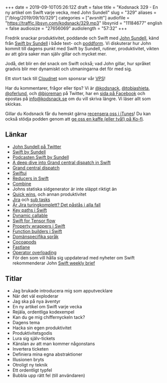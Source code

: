 +++
date = 2019-09-10T05:26:12Z
draft = false
title = "Kodsnack 329 - En ny artikel om Swift varje vecka, med John Sundell"
slug = "329"
aliases = ["/blog/2019/09/10/329"]
categories = ["avsnitt"]
audiofile = "https://traffic.libsyn.com/kodsnack/329.mp3"
libsynid = "11184677"
english = false
audiosize = "27656069"
audiolength = "57:32"
+++

Fredrik snackar produktivitet, poddande och Swift med [John Sundell](https://twitter.com/johnsundell), känd från [Swift by Sundell](https://www.swiftbysundell.com/podcast/) i både text- och [poddform](https://www.swiftbysundell.com/podcast/). Vi diskuterar hur John kommit till dagens punkt med Swift by Sundell, rutiner, produktivitet, vikten av att göra saker man själv gillar och mycket mer.

Jodå, det blir en del snack om Swift också; vad John gillar, hur språket gradvis blir mer dynamiskt och utmaningarna det för med sig.

Ett stort tack till [Cloudnet](http://www.cloudnet.se) som sponsrar vår [VPS](http://en.wikipedia.org/wiki/Virtual_private_server)!

Har du kommentarer, frågor eller tips? Vi är [@kodsnack](https://www.twitter.com/kodsnack), [@tobiashieta](https://www.twitter.com/tobiashieta), [@oferlund](https://www.twitter.com/oferlund), och [@bjoreman](https://www.twitter.com/bjoreman) på Twitter, har en [sida på Facebook](https://www.facebook.com/kodsnack) och epostas på [info@kodsnack.se](mailto:info@kodsnack.se) om du vill skriva längre. Vi läser allt som skickas.

Gillar du Kodsnack får du hemskt gärna [recensera oss i iTunes](http://itunes.apple.com/se/podcast/kodsnack/id561631498?l=en)! Du kan också stödja podden genom att <a href="https://ko-fi.com/kodsnack" rel="payment">ge oss en kaffe (eller två!) på Ko-fi</a>.

## Länkar ##
* [John Sundell på Twitter](https://twitter.com/johnsundell)
* [Swift by Sundell](https://www.swiftbysundell.com/podcast/)
* [Podcasten Swift by Sundell](https://www.swiftbysundell.com/podcast/)
* [A deep dive into Grand central dispatch in Swift](https://www.swiftbysundell.com/articles/a-deep-dive-into-grand-central-dispatch-in-swift/)
* [Grand central dispatch](https://en.wikipedia.org/wiki/Grand_Central_Dispatch)
* [Swiftui](https://developer.apple.com/documentation/swiftui)
* [Reducers in Swift](https://www.swiftbysundell.com/articles/reducers-in-swift/)
* [Combine](https://developer.apple.com/documentation/combine)
* Johns statiska sidgenerator är inte släppt riktigt än
* [Quick wins](https://www.swiftbysundell.com/meta/productivity/), och annan produktivitet
* [Jira](https://en.wikipedia.org/wiki/Jira_%28software%29) och [sub tasks](https://confluence.atlassian.com/adminjiraserver072/configuring-sub-tasks-828788265.html)
* [Är Jira turingkomplett? Det påstås i alla fall](https://news.ycombinator.com/item?id=17689446)
* [Key paths i Swift](https://www.swiftbysundell.com/articles/bindable-values-in-swift/)
* [Dynamic callable](https://www.hackingwithswift.com/articles/134/how-to-use-dynamiccallable-in-swift)
* [Swift for Tensor flow](https://www.tensorflow.org/swift)
* [Property wrappers i Swift](https://nshipster.com/propertywrapper/)
* [Function builders i Swift](https://www.swiftbysundell.com/articles/the-swift-51-features-that-power-swiftuis-api/)
* [Domänspecifika språk](https://en.wikipedia.org/wiki/Domain-specific_language)
* [Cocoapods](https://en.wikipedia.org/wiki/CocoaPods)
* [Fastlane](https://fastlane.tools/)
* [Operator overloading](https://en.wikipedia.org/wiki/Operator_overloading)
* För den som vill hålla sig uppdaterad med nyheter om Swift rekommenderar John [Swift weekly brief](https://swiftweekly.github.io/)

## Titlar ##
* Jag brukade introducera mig som apputvecklare
* När det väl exploderar
* Jag ska på nya äventyr
* En ny artikel om Swift varje vecka
* Rejäla, ordentliga kodexempel
* Kan du ge mig chiffernyckeln tack?
* Dagens tema
* Hacka sin egen produktivitet
* Produktivitetsgodis
* Lura sig själv-tickets
* Känslan av att man kommer någonstans
* Invertera ticketen
* Definiera mina egna abstraktioner
* Illusionen bryts
* Otroligt ny teknik
* Ett ordentligt typfel
* Bubbla upp rätt fel (till användaren)